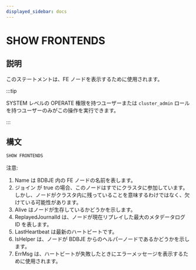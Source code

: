 ```yaml
---
displayed_sidebar: docs
---
```


# SHOW FRONTENDS

## 説明

このステートメントは、FE ノードを表示するために使用されます。

:::tip

SYSTEM レベルの OPERATE 権限を持つユーザーまたは `cluster_admin` ロールを持つユーザーのみがこの操作を実行できます。

:::

## 構文

```sql
SHOW FRONTENDS
```

注意:

1. Name は BDBJE 内の FE ノードの名前を表します。
2. ジョイン が true の場合、このノードはすでにクラスタに参加しています。しかし、ノードがクラスタ内に残っていることを意味するわけではなく、欠けている可能性があります。
3. Alive はノードが生存しているかどうかを示します。
4. ReplayedJournalId は、ノードが現在リプレイした最大のメタデータログ ID を表します。
5. LastHeartbeat は最新のハートビートです。
6. IsHelper は、ノードが BDBJE からのヘルパーノードであるかどうかを示します。
7. ErrMsg は、ハートビートが失敗したときにエラーメッセージを表示するために使用されます。